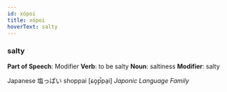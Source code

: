 ```yaml
---
id: xöpoi
title: xöpoi
hoverText: salty
---
```


### salty

**Part of Speech**: Modifier
**Verb**: to be salty
**Noun**: saltiness
**Modifier**: salty

Japanese 塩っぱい shoppai [ɕo̞p̚pa̠i]
*Japonic Language Family*